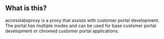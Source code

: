 ## What is this?

accesslabsproxy is a proxy that assists with customer portal development. The portal has multiple modes and can be used for base customer portal development or chromed customer portal applications.
